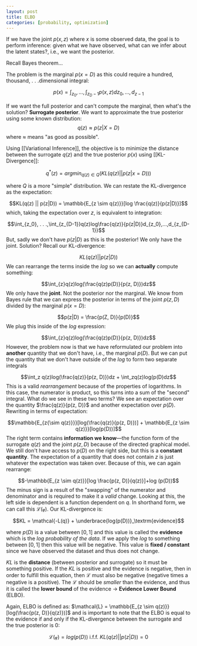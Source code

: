 ```yaml
---
layout: post
title: ELBO
categories: [probability, optimization]
---
```


If we have the joint $p(x, z)$ where $x$ is some observed data, the goal is to perform inference: given what we have observed, what can we infer about the latent states?, i.e., we want the posterior. 

Recall Bayes theorem...

The problem is the marginal $p(x = D)$ as this could require a hundred, thousand, . . .dimensional integral:

$$p(x) = \int_{z_0},...,\int_{z_D-1}p(x, z)dz_0,...,d_{z-1}$$

If we want the full posterior and can't compute the marginal, then what's the solution? **Surrogate posterior**. We want to approximate the true posterior using some known distribution: $$q(z) \approx p(z|X=D)$$where $\approx$ means "as good as possible".

Using [[Variational Inference]], the objective is to minimize the distance between the surrogate $q(z)$ and the true posterior $p(x)$ using [[KL-Divergence]]:

$$q^*(z) = argmin_{q(z) \in Q} (KL(q(z) || p(z|x=D)))$$

where $Q$ is a more "simple" distribution. We can restate the KL-divergence as the expectation:

$$KL(q(z) || p(z|D)) = \mathbb{E_{z \sim q(z)}}[log \frac{q(z)}{p(z|D)}]$$
which, taking the expectation over $z$, is equivalent to integration:

$$\int_{z_0}, . . .,\int_{z_{D-1}}q(z)log\frac{q(z)}{p(z|D)}d_{z_0},...,d_{z_{D-1}}$$
But, sadly we don't have $p(z|D)$ as this is the posterior! We only have the joint. Solution? Recall our KL-divergence:

$$KL(q(z) || p(z|D))$$
We can rearrange the terms inside the $log$ so we can **actually** compute something:

$$\int_{z}q(z)log(\frac{q(z)p(D)}{p(z, D)})dz$$
We only have the **joint**. Not the posterior nor the marginal. We know from Bayes rule that we can express the posterior in terms of the joint $p(z, D)$ divided by the marginal $p(x=D)$:

$$p(z|D) = \frac{p(Z, D)}{p(D)}$$
We plug this inside of the $log$ expression:

$$\int_{z}q(z)log(\frac{q(z)p(D)}{p(z, D)})dz$$
However, the problem now is that we have reformulated our problem into **another** quantity that we don't have, i.e., the marginal $p(D)$. But we can put the quantity that we don't have outside of the $log$ to form two separate integrals

$$\int_z q(z)log(\frac{q(z)}{p(z, D)})dz + \int_zq(z)log(p(D)dz$$
This is a valid *rearrangement* because of the properties of logarithms. In this case, the numerator is product, so this turns into a sum of the "second" integral. What do we see in these two terms? We see an expectation over the quantity $\frac{q(z)}{p(z, D)}$ and another expectation over $p(D)$. Rewriting in terms of expectation:

$$\mathbb{E_{z{\sim q(z)}}}[log(\frac{q(z)}{p(z, D)})] + \mathbb{E_{z \sim q(z)}}[log(p(D))]$$
The right term contains **information we know**—the function form of the surrogate $q(z)$ and the joint $p(z, D)$ because of the directed graphical model. We still don't have access to $p(D)$ on the right side, but this is a **constant quantity**. The expectation of a quantity that does not contain $z$ is just whatever the expectation was taken over. Because of this, we can again rearrange:

$$-\mathbb{E_{z \sim q(z)}}[log \frac{p(z, D)}{q(z)}]+log (p(D))$$
The minus sign is a result of the "swapping" of the numerator and denominator and is required to make it a *valid* change. Looking at this, the left side is dependent is a function dependent on $q$. In shorthand form, we can call this $\mathcal{L(q)}$. Our KL-divergence is:

$$KL = \mathcal{-L(q)} + \underbrace{log(p(D))}_\textrm{evidence}$$

where $p(D)$ is a value between $[0, 1]$ and this value is called the **evidence** which is the *log probability of the data*. If we apply the $log$ to something between $[0, 1]$ then this value will be negative. This value is **fixed / constant** since we have observed the dataset and thus does not change. 

$KL$ is the **distance** (between posterior and surrogate) so it must be something positive. If the $KL$ is positive and the evidence is negative, then in order to fulfill this equation, then $\mathcal{L}$ must also be negative (negative times a negative is a positive). The $\mathcal{L}$ should be *smaller* than the evidence, and thus it is called the **lower bound** of the evidence $\rightarrow$ **Evidence Lower Bound** (ELBO). 

Again, ELBO is defined as: $\mathcal{L} = \mathbb{E_{z \sim q(z)}}[log(\frac{p(z, D)}{q(z)})]$ and is important to note that the ELBO is equal to the evidence if and only if the KL-divergence between the surrogate and the true posterior is $0$:

$$\mathcal{L(q)} = log(p(D)) \textrm{ i.f.f. } KL(q(z)||p(z|D))=0$$ 
